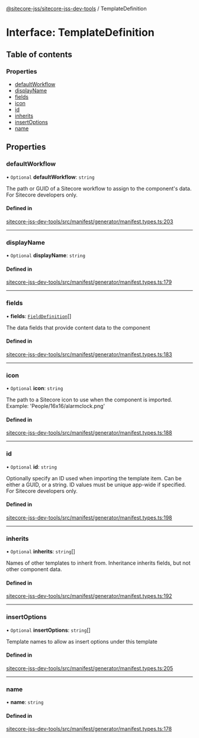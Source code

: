 [@sitecore-jss/sitecore-jss-dev-tools](../README.md) / TemplateDefinition

# Interface: TemplateDefinition

## Table of contents

### Properties

- [defaultWorkflow](TemplateDefinition.md#defaultworkflow)
- [displayName](TemplateDefinition.md#displayname)
- [fields](TemplateDefinition.md#fields)
- [icon](TemplateDefinition.md#icon)
- [id](TemplateDefinition.md#id)
- [inherits](TemplateDefinition.md#inherits)
- [insertOptions](TemplateDefinition.md#insertoptions)
- [name](TemplateDefinition.md#name)

## Properties

### defaultWorkflow

• `Optional` **defaultWorkflow**: `string`

The path or GUID of a Sitecore workflow to assign to the component's data.
For Sitecore developers only.

#### Defined in

[sitecore-jss-dev-tools/src/manifest/generator/manifest.types.ts:203](https://github.com/Sitecore/jss/blob/ab041367c/packages/sitecore-jss-dev-tools/src/manifest/generator/manifest.types.ts#L203)

___

### displayName

• `Optional` **displayName**: `string`

#### Defined in

[sitecore-jss-dev-tools/src/manifest/generator/manifest.types.ts:179](https://github.com/Sitecore/jss/blob/ab041367c/packages/sitecore-jss-dev-tools/src/manifest/generator/manifest.types.ts#L179)

___

### fields

• **fields**: [`FieldDefinition`](FieldDefinition.md)[]

The data fields that provide content data to the component

#### Defined in

[sitecore-jss-dev-tools/src/manifest/generator/manifest.types.ts:183](https://github.com/Sitecore/jss/blob/ab041367c/packages/sitecore-jss-dev-tools/src/manifest/generator/manifest.types.ts#L183)

___

### icon

• `Optional` **icon**: `string`

The path to a Sitecore icon to use when the component is imported.
Example: 'People/16x16/alarmclock.png'

#### Defined in

[sitecore-jss-dev-tools/src/manifest/generator/manifest.types.ts:188](https://github.com/Sitecore/jss/blob/ab041367c/packages/sitecore-jss-dev-tools/src/manifest/generator/manifest.types.ts#L188)

___

### id

• `Optional` **id**: `string`

Optionally specify an ID used when importing the template item.
Can be either a GUID, or a string. ID values must be unique app-wide if specified.
For Sitecore developers only.

#### Defined in

[sitecore-jss-dev-tools/src/manifest/generator/manifest.types.ts:198](https://github.com/Sitecore/jss/blob/ab041367c/packages/sitecore-jss-dev-tools/src/manifest/generator/manifest.types.ts#L198)

___

### inherits

• `Optional` **inherits**: `string`[]

Names of other templates to inherit from. Inheritance inherits fields, but not other component data.

#### Defined in

[sitecore-jss-dev-tools/src/manifest/generator/manifest.types.ts:192](https://github.com/Sitecore/jss/blob/ab041367c/packages/sitecore-jss-dev-tools/src/manifest/generator/manifest.types.ts#L192)

___

### insertOptions

• `Optional` **insertOptions**: `string`[]

Template names to allow as insert options under this template

#### Defined in

[sitecore-jss-dev-tools/src/manifest/generator/manifest.types.ts:205](https://github.com/Sitecore/jss/blob/ab041367c/packages/sitecore-jss-dev-tools/src/manifest/generator/manifest.types.ts#L205)

___

### name

• **name**: `string`

#### Defined in

[sitecore-jss-dev-tools/src/manifest/generator/manifest.types.ts:178](https://github.com/Sitecore/jss/blob/ab041367c/packages/sitecore-jss-dev-tools/src/manifest/generator/manifest.types.ts#L178)
